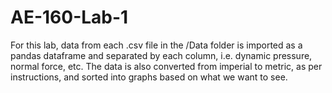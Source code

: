 # AE-160-Lab-1
For this lab, data from each .csv file in the /Data folder is imported as a pandas dataframe and separated by each column, i.e. dynamic pressure, normal force, etc. The data is also converted from imperial to metric, as per instructions, and sorted into graphs based on what we want to see.
